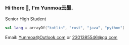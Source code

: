 ### Hi there 👋, I'm Yunmoa云墨.
Senior High Student  

```kotlin
val lang = arrayOf("kotlin", "rust", "java", "python")
```

Email: Yunmoa@Outlook.com  or  2301385546@qq.com  

<!---
Yunmoa763/Yunmoa763 is a ✨ special ✨ repository because its `README.md` (this file) appears on your GitHub profile.
You can click the Preview link to take a look at your changes.
--->
